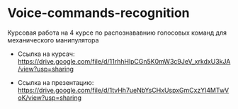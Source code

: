 # Voice-commands-recognition

Курсовая работа на 4 курсе по распознававнию голосовых команд для механического манипулятора

* Ссылка на курсач: https://drive.google.com/file/d/11rhhHlpCGn5K0mW3c9JeV_xrkdxU3kJA/view?usp=sharing

* Ссылка на презентацию: https://drive.google.com/file/d/1tvHh7ueNbYsCHxUspxGmCxzYl4MTwVoK/view?usp=sharing
